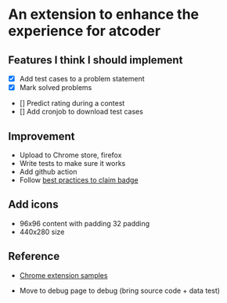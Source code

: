 # An extension to enhance the experience for atcoder

## Features I think I should implement
* [x] Add test cases to a problem statement
* [x] Mark solved problems
* [] Predict rating during a contest
* [] Add cronjob to download test cases

## Improvement
* Upload to Chrome store, firefox
* Write tests to make sure it works
* Add github action
* Follow [best practices to claim badge](https://support.google.com/chrome_webstore/answer/1050673?hl=en&visit_id=638494791511429235-3837272215&p=cws_badges&rd=1#cws_badges&zippy=%2Cunderstand-chrome-web-store-badges)

## Add icons
* 96x96 content with padding 32 padding
* 440x280 size

## Reference
* [Chrome extension samples](https://github.com/GoogleChrome/chrome-extensions-samples/tree/main/api-samples/alarms)

* Move to debug page to debug (bring source code + data test)